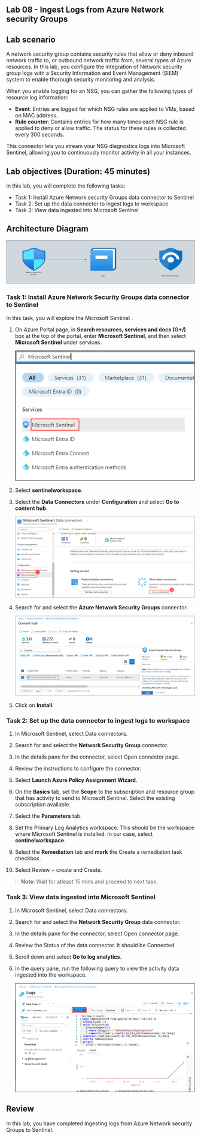 ## Lab 08 - Ingest Logs from Azure Network security Groups

## Lab scenario

A network security group contains security rules that allow or deny inbound network traffic to, or outbound network traffic from, several types of Azure resources. In this lab, you configure the integration of Network security group logs with a Security Information and Event Management (SIEM) system to enable thorough security monitoring and analysis.

When you enable logging for an NSG, you can gather the following types of resource log information:

  * **Event**: Entries are logged for which NSG rules are applied to VMs, based on MAC address.
  * **Rule counter**: Contains entries for how many times each NSG rule is applied to deny or allow traffic. The status for these rules is collected every 300 seconds.

This connector lets you stream your NSG diagnostics logs into Microsoft Sentinel, allowing you to continuously monitor activity in all your instances.

## Lab objectives (Duration: 45 minutes)
In this lab, you will complete the following tasks:
- Task 1: Install Azure Network security Groups data connector to Sentinel
- Task 2: Set up the data connector to ingest logs to workspace
- Task 3: View data ingested into Microsoft Sentinel

## Architecture Diagram

   ![](../media/Lab-8%20arch.JPG)

### Task 1: Install Azure Network Security Groups data connector to Sentinel 

In this task, you will explore the Microsoft Sentinel .

1. On Azure Portal page, in **Search resources, services and docs (G+/)** box at the top of the portal, enter **Microsoft Sentinel**, and then select **Microsoft Sentinel** under services.
   
   ![Picture 1](../media/image_7.png)

1. Select  **sentinelworkspace**.

1. Select the **Data Connectors** under **Configuration** and select **Go to content hub**.
 
    ![Picture 1](../media/image_34.png)   

1. Search for and select the **Azure Network Security Groups** connector.

   ![Picture 1](../media/image_33.png)

1. Click on **Install**.

### Task 2: Set up the data connector to ingest logs to workspace

1. In Microsoft Sentinel, select Data connectors.

1. Search for and select the **Network Security Group** connector.

1. In the details pane for the connector, select Open connector page.

1. Review the instructions to configure the connector.

1. Select **Launch Azure Policy Assignment Wizard**.

1. On the **Basics** tab, set the **Scope** to the subscription and resource group that has activity to send to Microsoft Sentinel. Select the existing subscription available.

1. Select the **Parameters** tab.

1. Set the Primary Log Analytics workspace. This should be the workspace where Microsoft Sentinel is installed. In our case, select **sentinelworkspace**.

1. Select the **Remediation** tab and **mark** the Create a remediation task checkbox.

1. Select Review + create and Create.

  >**Note**: Wait for atleast 15 mins and proceed to next task.

### Task 3: View data ingested into Microsoft Sentinel

1. In Microsoft Sentinel, select Data connectors.

1. Search for and select the **Network Security Group** data connector.

1. In the details pane for the connector, select Open connector page.

1. Review the Status of the data connector. It should be Connected.

1. Scroll down and select **Go to log analytics**.

1. In the query pane, run the following query to view the activity data ingested into the workspace.
   
   ![Picture 1](../media/s32.png)
    
## Review
In this lab, you have completed Ingesting logs from Azure Network security Groups to Sentinel.
